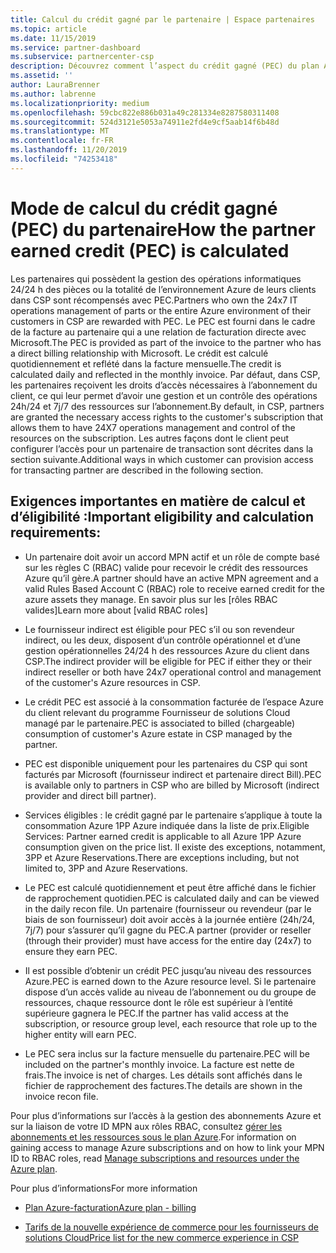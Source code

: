 ```yaml
---
title: Calcul du crédit gagné par le partenaire | Espace partenaires
ms.topic: article
ms.date: 11/15/2019
ms.service: partner-dashboard
ms.subservice: partnercenter-csp
description: Découvrez comment l’aspect du crédit gagné (PEC) du plan Azure est calculé. Cela comprend les conditions d’éligibilité pour les partenaires et les fournisseurs indirects.
ms.assetid: ''
author: LauraBrenner
ms.author: labrenne
ms.localizationpriority: medium
ms.openlocfilehash: 59cbc822e886b031a49c281334e8287580311408
ms.sourcegitcommit: 524d3121e5053a74911e2fd4e9cf5aab14f6b48d
ms.translationtype: MT
ms.contentlocale: fr-FR
ms.lasthandoff: 11/20/2019
ms.locfileid: "74253418"
---
```

# <a name="how-the-partner-earned-credit-pec-is-calculated"></a><span data-ttu-id="a7f53-104">Mode de calcul du crédit gagné (PEC) du partenaire</span><span class="sxs-lookup"><span data-stu-id="a7f53-104">How the partner earned credit (PEC) is calculated</span></span>


<span data-ttu-id="a7f53-105">Les partenaires qui possèdent la gestion des opérations informatiques 24/24 h des pièces ou la totalité de l’environnement Azure de leurs clients dans CSP sont récompensés avec PEC.</span><span class="sxs-lookup"><span data-stu-id="a7f53-105">Partners who own the 24x7 IT operations management of parts or the entire Azure environment of their customers in CSP are rewarded with PEC.</span></span> <span data-ttu-id="a7f53-106">Le PEC est fourni dans le cadre de la facture au partenaire qui a une relation de facturation directe avec Microsoft.</span><span class="sxs-lookup"><span data-stu-id="a7f53-106">The PEC is provided as part of the invoice to the partner who has a direct billing relationship with Microsoft.</span></span> <span data-ttu-id="a7f53-107">Le crédit est calculé quotidiennement et reflété dans la facture mensuelle.</span><span class="sxs-lookup"><span data-stu-id="a7f53-107">The credit is calculated daily and reflected in the monthly invoice.</span></span> <span data-ttu-id="a7f53-108">Par défaut, dans CSP, les partenaires reçoivent les droits d’accès nécessaires à l’abonnement du client, ce qui leur permet d’avoir une gestion et un contrôle des opérations 24h/24 et 7j/7 des ressources sur l’abonnement.</span><span class="sxs-lookup"><span data-stu-id="a7f53-108">By default, in CSP, partners are granted the necessary access rights to the customer's subscription that allows them to have 24X7 operations management and control of the resources on the subscription.</span></span> <span data-ttu-id="a7f53-109">Les autres façons dont le client peut configurer l’accès pour un partenaire de transaction sont décrites dans la section suivante.</span><span class="sxs-lookup"><span data-stu-id="a7f53-109">Additional ways in which customer can provision access for transacting partner are described in the following section.</span></span>   


## <a name="important-eligibility-and-calculation-requirements"></a><span data-ttu-id="a7f53-110">Exigences importantes en matière de calcul et d’éligibilité :</span><span class="sxs-lookup"><span data-stu-id="a7f53-110">Important eligibility and calculation requirements:</span></span>

- <span data-ttu-id="a7f53-111">Un partenaire doit avoir un accord MPN actif et un rôle de compte basé sur les règles C (RBAC) valide pour recevoir le crédit des ressources Azure qu’il gère.</span><span class="sxs-lookup"><span data-stu-id="a7f53-111">A partner should have an active MPN agreement and a valid Rules Based Account C (RBAC) role to receive earned credit for the azure assets they manage.</span></span> <span data-ttu-id="a7f53-112">En savoir plus sur les [rôles RBAC valides]</span><span class="sxs-lookup"><span data-stu-id="a7f53-112">Learn more about [valid RBAC roles]</span></span>

- <span data-ttu-id="a7f53-113">Le fournisseur indirect est éligible pour PEC s’il ou son revendeur indirect, ou les deux, disposent d’un contrôle opérationnel et d’une gestion opérationnelles 24/24 h des ressources Azure du client dans CSP.</span><span class="sxs-lookup"><span data-stu-id="a7f53-113">The indirect provider will be eligible for PEC if either they or their indirect reseller or both have 24x7 operational control and management of the customer's Azure resources in CSP.</span></span>

- <span data-ttu-id="a7f53-114">Le crédit PEC est associé à la consommation facturée de l’espace Azure du client relevant du programme Fournisseur de solutions Cloud managé par le partenaire.</span><span class="sxs-lookup"><span data-stu-id="a7f53-114">PEC is associated to billed (chargeable) consumption of customer's Azure estate in CSP managed by the partner.</span></span> 

- <span data-ttu-id="a7f53-115">PEC est disponible uniquement pour les partenaires du CSP qui sont facturés par Microsoft (fournisseur indirect et partenaire direct Bill).</span><span class="sxs-lookup"><span data-stu-id="a7f53-115">PEC is available only to partners in CSP who are billed by Microsoft (indirect provider and direct bill partner).</span></span>

- <span data-ttu-id="a7f53-116">Services éligibles : le crédit gagné par le partenaire s’applique à toute la consommation Azure 1PP Azure indiquée dans la liste de prix.</span><span class="sxs-lookup"><span data-stu-id="a7f53-116">Eligible Services: Partner earned credit is applicable to all Azure 1PP Azure consumption given on the price list.</span></span> <span data-ttu-id="a7f53-117">Il existe des exceptions, notamment, 3PP et Azure Reservations.</span><span class="sxs-lookup"><span data-stu-id="a7f53-117">There are exceptions including, but not limited to, 3PP and Azure Reservations.</span></span>

- <span data-ttu-id="a7f53-118">Le PEC est calculé quotidiennement et peut être affiché dans le fichier de rapprochement quotidien.</span><span class="sxs-lookup"><span data-stu-id="a7f53-118">PEC is calculated daily and can be viewed in the daily recon file.</span></span> <span data-ttu-id="a7f53-119">Un partenaire (fournisseur ou revendeur (par le biais de son fournisseur) doit avoir accès à la journée entière (24h/24, 7j/7) pour s’assurer qu’il gagne du PEC.</span><span class="sxs-lookup"><span data-stu-id="a7f53-119">A partner (provider or reseller (through their provider) must have access for the entire day (24x7) to ensure they earn PEC.</span></span>

- <span data-ttu-id="a7f53-120">Il est possible d’obtenir un crédit PEC jusqu’au niveau des ressources Azure.</span><span class="sxs-lookup"><span data-stu-id="a7f53-120">PEC is earned down to the Azure resource level.</span></span> <span data-ttu-id="a7f53-121">Si le partenaire dispose d’un accès valide au niveau de l’abonnement ou du groupe de ressources, chaque ressource dont le rôle est supérieur à l’entité supérieure gagnera le PEC.</span><span class="sxs-lookup"><span data-stu-id="a7f53-121">If the partner has valid access at the subscription, or resource group level, each resource that role up to the higher entity will earn PEC.</span></span> 

- <span data-ttu-id="a7f53-122">Le PEC sera inclus sur la facture mensuelle du partenaire.</span><span class="sxs-lookup"><span data-stu-id="a7f53-122">PEC will be included on the partner's monthly invoice.</span></span> <span data-ttu-id="a7f53-123">La facture est nette de frais.</span><span class="sxs-lookup"><span data-stu-id="a7f53-123">The invoice is net of charges.</span></span> <span data-ttu-id="a7f53-124">Les détails sont affichés dans le fichier de rapprochement des factures.</span><span class="sxs-lookup"><span data-stu-id="a7f53-124">The details are shown in the invoice recon file.</span></span>

<span data-ttu-id="a7f53-125">Pour plus d’informations sur l’accès à la gestion des abonnements Azure et sur la liaison de votre ID MPN aux rôles RBAC, consultez [gérer les abonnements et les ressources sous le plan Azure](azure-plan-manage.md).</span><span class="sxs-lookup"><span data-stu-id="a7f53-125">For information on gaining access to manage Azure subscriptions and on how to link your MPN ID to RBAC roles, read [Manage subscriptions and resources under the Azure plan](azure-plan-manage.md).</span></span>

<span data-ttu-id="a7f53-126">Pour plus d’informations</span><span class="sxs-lookup"><span data-stu-id="a7f53-126">For more information</span></span>

- [<span data-ttu-id="a7f53-127">Plan Azure-facturation</span><span class="sxs-lookup"><span data-stu-id="a7f53-127">Azure plan - billing</span></span>](azure-plan-billing.md)

- [<span data-ttu-id="a7f53-128">Tarifs de la nouvelle expérience de commerce pour les fournisseurs de solutions Cloud</span><span class="sxs-lookup"><span data-stu-id="a7f53-128">Price list for the new commerce experience in CSP </span></span>](azure-plan-price-list.md)